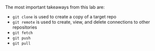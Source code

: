 The most important takeaways from this lab are:

* `git clone` is used to create a copy of a target repo
* `git remote` is used to create, view, and delete connections to other repositories
* `git fetch`
* `git push`
* `git pull`